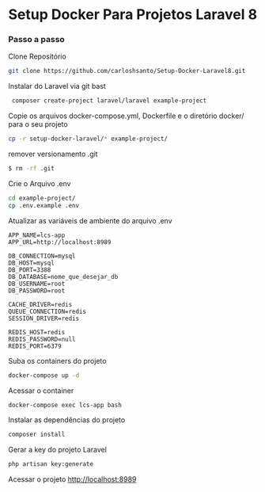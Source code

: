 # Setup Docker Para Projetos Laravel 8


### Passo a passo
Clone Repositório
```sh
git clone https://github.com/carloshsanto/Setup-Docker-Laravel8.git
```


Instalar do Laravel via git bast
```sh
 composer create-project laravel/laravel example-project
```


Copie os arquivos docker-compose.yml, Dockerfile e o diretório docker/ para o seu projeto
```sh
cp -r setup-docker-laravel/* example-project/
```


remover versionamento .git
```sh
$ rm -rf .git
```


Crie o Arquivo .env
```sh
cd example-project/
cp .env.example .env
```


Atualizar as variáveis de ambiente do arquivo .env
```dosini
APP_NAME=lcs-app
APP_URL=http://localhost:8989

DB_CONNECTION=mysql
DB_HOST=mysql
DB_PORT=3388
DB_DATABASE=nome_que_desejar_db
DB_USERNAME=root
DB_PASSWORD=root

CACHE_DRIVER=redis
QUEUE_CONNECTION=redis
SESSION_DRIVER=redis

REDIS_HOST=redis
REDIS_PASSWORD=null
REDIS_PORT=6379
```


Suba os containers do projeto
```sh
docker-compose up -d
```


Acessar o container
```sh
docker-compose exec lcs-app bash
```


Instalar as dependências do projeto
```sh
composer install
```


Gerar a key do projeto Laravel
```sh
php artisan key:generate
```


Acessar o projeto
[http://localhost:8989](http://localhost:8989)
